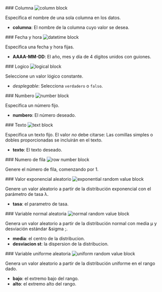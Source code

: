 <div id="column" markdown="1">
### Columna

<img class="block" src="{{ 'es/value/column.svg' | relative_url }}" alt="column block"/>

Especifica el nombre de una sola columna en los datos.

- **columna**: El nombre de la columna cuyo valor se desea.
</div>

<div id="datetime" markdown="1">
### Fecha y hora

<img class="block" src="{{ 'es/value/datetime_val.svg' | relative_url }}" alt="datetime block"/>

Especifica una fecha y hora fijas.

- **AAAA-MM-DD**: El año, mes y día de 4 dígitos unidos con guiones.
</div>

<div id="logical" markdown="1">
### Logico

<img class="block" src="{{ 'es/value/logical_val.svg' | relative_url }}" alt="logical block"/>

Seleccione un valor lógico constante.

- *desplegable*: Selecciona `verdadero` o `falso`.
</div>

<div id="number" markdown="1">
### Numbero

<img class="block" src="{{ 'es/value/number.svg' | relative_url }}" alt="number block"/>

Especifica un número fijo.

- **numbero**: El número deseado.
</div>

<div id="text" markdown="1">
### Texto

<img class="block" src="{{ 'es/value/text.svg' | relative_url }}" alt="text block"/>

Especifica un texto fijo.
El valor *no* debe citarse:
Las comillas simples o dobles proporcionadas se incluirán en el texto.
- **texto**: El texto deseado.
</div>

<div id="rownum" markdown="1">
### Numero de fila

<img class="block" src="{{ 'es/value/rownum.svg' | relative_url }}" alt="row number block"/>

Genere el número de fila, comenzando por 1.
</div>

<div id="exponential" markdown="1">
### Valor exponencial aleatorio

<img class="block" src="{{ 'es/value/exponential.svg' | relative_url }}" alt="exponential random value block"/>

Genere un valor aleatorio a partir de la distribución exponencial con el parámetro de tasa &lambda;.

- **tasa**: el parametro de tasa.
</div>

<div id="normal" markdown="1">
### Variable normal aleatoria

<img class="block" src="{{ 'es/value/normal.svg' | relative_url }}" alt="normal random value block"/>

Genera un valor aleatorio a partir de la distribución normal con media &mu; y desviación estándar &sigma ;.

-  **media**: el centro de la distribucion.
-  **desviacion st**: la dispersion de la distribucion.
</div>

<div id="uniform" markdown="1">
### Variable uniforme aleatoria

<img class="block" src="{{ 'es/value/uniform.svg' | relative_url }}" alt="uniform random value block"/>

Genera un valor aleatorio a partir de la distribución uniforme en el rango dado.

-  **bajo**: el extremo bajo del rango.
-  **alto**: el extremo alto del rango.
</div>
